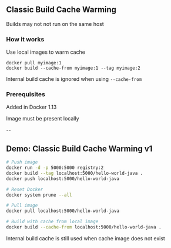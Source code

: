 ## Classic Build Cache Warming

Builds may not not run on the same host

### How it works

Use local images to warm cache

```
docker pull myimage:1
docker build --cache-from myimage:1 --tag myimage:2
```

Internal build cache is ignored when using `--cache-from`

### Prerequisites

Added in Docker 1.13

Image must be present locally

--

## Demo: Classic Build Cache Warming v1

```bash
# Push image
docker run -d -p 5000:5000 registry:2
docker build --tag localhost:5000/hello-world-java .
docker push localhost:5000/hello-world-java

# Reset Docker
docker system prune --all

# Pull image
docker pull localhost:5000/hello-world-java

# Build with cache from local image
docker build --cache-from localhost:5000/hello-world-java .
```

Internal build cache is still used when cache image does not exist
